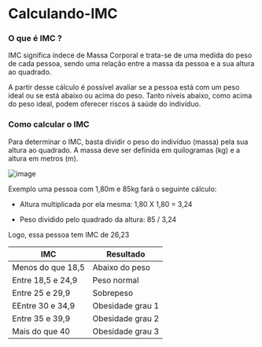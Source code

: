 # Calculando-IMC


### O que é IMC ?

IMC significa índece de Massa Corporal e trata-se de uma medida do peso de cada pessoa, sendo uma relação entre a massa da pessoa e a sua altura ao quadrado.

A partir desse cálculo é possível avaliar se a pessoa está com um peso ideal ou se está abaixo ou acima do peso. Tanto níveis abaixo, como acima do peso ideal, podem oferecer riscos à saúde do indivíduo.


### Como calcular o IMC

Para determinar o IMC, basta dividir o peso do indivíduo (massa) pela sua altura ao quadrado. A massa deve ser definida em quilogramas (kg) e a altura em metros (m).

![image](https://user-images.githubusercontent.com/74930467/195726641-d96858dc-dafa-4145-8ca3-d93c094f6a3a.png)

Exemplo uma pessoa com 1,80m e 85kg fará o seguinte cálculo:

- Altura multiplicada por ela mesma: 1,80 X 1,80 = 3,24

- Peso dividido pelo quadrado da altura: 85 / 3,24

Logo, essa pessoa tem IMC de 26,23

|      IMC          |  Resultado       |
| -------------     | -------------    |
| Menos do que 18,5 | Abaixo do peso   |
| Entre 18,5 e 24,9 | Peso normal      |
| Entre 25 e 29,9   | Sobrepeso        |
| EEntre 30 e 34,9  | Obesidade grau 1 |
| Entre 35 e 39,9   | Obesidade grau 2 |
| Mais do que 40	  | Obesidade grau 3 |



